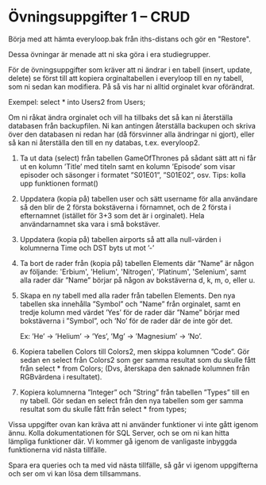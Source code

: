 # Övningsuppgifter 1 – CRUD

Börja med att hämta everyloop.bak från iths-distans och gör en "Restore".

Dessa övningar är menade att ni ska göra i era studiegrupper.

För de övningsuppgifter som kräver att ni ändrar i en tabell (insert, update,
delete) se först till att kopiera orginaltabellen i everyloop till en ny tabell, som ni
sedan kan modifiera. På så vis har ni alltid orginalet kvar oförändrat.


Exempel: select * into Users2 from Users;


Om ni råkat ändra orginalet och vill ha tillbaks det så kan ni återställa databasen
från backupfilen. Ni kan antingen återställa backupen och skriva över den
databasen ni redan har (då försvinner alla ändringar ni gjort), eller så kan ni
återställa den till en ny databas, t.ex. everyloop2.


1. Ta ut data (select) från tabellen GameOfThrones på sådant sätt att ni får ut
en kolumn ’Title’ med titeln samt en kolumn ’Episode’ som visar episoder
och säsonger i formatet ”S01E01”, ”S01E02”, osv.
Tips: kolla upp funktionen format()

2. Uppdatera (kopia på) tabellen user och sätt username för alla användare så
den blir de 2 första bokstäverna i förnamnet, och de 2 första i efternamnet
(istället för 3+3 som det är i orginalet). Hela användarnamnet ska vara i små
bokstäver.

3. Uppdatera (kopia på) tabellen airports så att alla null-värden i kolumnerna
Time och DST byts ut mot ’-’

4. Ta bort de rader från (kopia på) tabellen Elements där ”Name” är någon av
följande: 'Erbium', 'Helium', 'Nitrogen', 'Platinum', 'Selenium', samt alla rader där ”Name” börjar på någon av bokstäverna d, k, m, o, eller u.
5. Skapa en ny tabell med alla rader från tabellen Elements. Den nya tabellen
ska innehålla ”Symbol” och ”Name” från orginalet, samt en tredje kolumn
med värdet ’Yes’ för de rader där ”Name” börjar med bokstäverna i
”Symbol”, och ’No’ för de rader där de inte gör det.

    Ex: ’He’ -> ’Helium’ -> ’Yes’, ’Mg’ -> ’Magnesium’ -> ’No’.

6. Kopiera tabellen Colors till Colors2, men skippa kolumnen ”Code”. Gör
sedan en select från Colors2 som ger samma resultat som du skulle fått från
select * from Colors; (Dvs, återskapa den saknade kolumnen från RGBvärdena i resultatet).

7. Kopiera kolumnerna ”Integer” och ”String” från tabellen ”Types” till en ny
tabell. Gör sedan en select från den nya tabellen som ger samma resultat
som du skulle fått från select * from types;

Vissa uppgifter ovan kan kräva att ni använder funktioner vi inte gått igenom
ännu. Kolla dokumentationen för SQL Server, och se om ni kan hitta lämpliga
funktioner där. Vi kommer gå igenom de vanligaste inbyggda funktionerna vid
nästa tillfälle.

Spara era queries och ta med vid nästa tillfälle, så går vi igenom uppgifterna och
ser om vi kan lösa dem tillsammans.